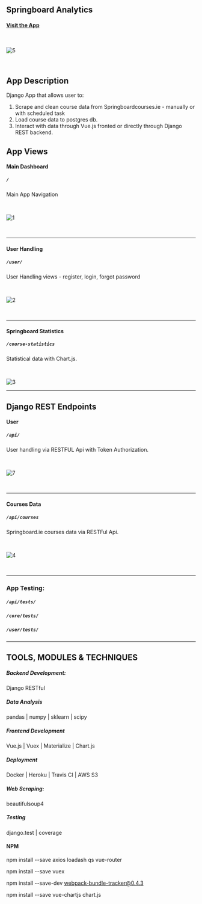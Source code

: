 ## Springboard Analytics

#### [Visit the App](https://springboardanalytics.herokuapp.com/)

<br>

![5](https://user-images.githubusercontent.com/26208598/97291419-cd39f300-1841-11eb-8a3a-f004697925be.PNG)

<br>

## App Description

Django App that allows user to:

1. Scrape and clean course data from Springboardcourses.ie - manually or with scheduled task
2. Load course data to postgres db.
2. Interact with data through Vue.js fronted or directly through Django REST backend.


## App Views

#### Main Dashboard
##### `/`

Main App Navigation

<br>

![1](https://user-images.githubusercontent.com/26208598/97290937-25242a00-1841-11eb-9e28-5da7dac98fa2.PNG)

<br>

-----------------


#### User Handling
##### `/user/`

 User Handling views - register, login, forgot password

<br>

![2](https://user-images.githubusercontent.com/26208598/97290932-23f2fd00-1841-11eb-8a8d-3040970071ad.PNG)

<br>

-----------------

#### Springboard Statistics
##### `/course-statistics`

 Statistical data with Chart.js.

<br>

![3](https://user-images.githubusercontent.com/26208598/97290934-248b9380-1841-11eb-8cb7-9d8360135738.PNG)

-----------------

## Django REST Endpoints

#### User
##### `/api/`

 User handling via RESTFUL Api with Token Authorization.

<br>

![7](https://user-images.githubusercontent.com/26208598/53902106-5fbbcc00-4038-11e9-9ed0-848d3e11c1da.png)

<br>

-----------------

#### Courses Data
##### `/api/courses`

 Springboard.ie courses data via RESTFul Api.

<br>

![4](https://user-images.githubusercontent.com/26208598/97290935-25242a00-1841-11eb-9ed5-46b43c420351.PNG)

<br>

-----------------

### App Testing:

##### `/api/tests/`
##### `/core/tests/` 
##### `/user/tests/`

-----------------

## TOOLS, MODULES & TECHNIQUES

##### Backend Development:
Django RESTful

##### Data Analysis
pandas | numpy | sklearn | scipy

##### Frontend Development
Vue.js | Vuex | Materialize | Chart.js

##### Deployment
Docker | Heroku | Travis CI | AWS S3

##### Web Scraping:
beautifulsoup4

##### Testing
django.test | coverage

#### NPM

npm install --save axios loadash qs vue-router

npm install --save vuex 

npm install --save-dev webpack-bundle-tracker@0.4.3    

npm install --save vue-chartjs chart.js  
